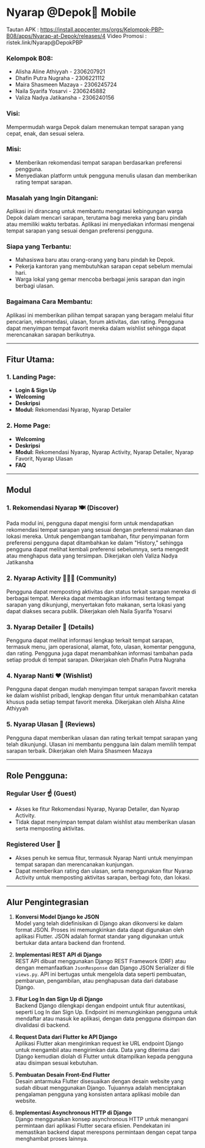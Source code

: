 # Nyarap @Depok🍳 Mobile
Tautan APK : https://install.appcenter.ms/orgs/Kelompok-PBP-B08/apps/Nyarap-at-Depok/releases/4
Video Promosi : ristek.link/Nyarap@DepokPBP


### Kelompok B08:
- Alisha Aline Athiyyah - 2306207921
- Dhafin Putra Nugraha - 2306221112
- Maira Shasmeen Mazaya - 2306245724
- Naila Syarifa Yosarvi - 2306245882
- Valiza Nadya Jatikansha - 2306240156

### Visi:
Mempermudah warga Depok dalam menemukan tempat sarapan yang cepat, enak, dan sesuai selera.

### Misi:
- Memberikan rekomendasi tempat sarapan berdasarkan preferensi pengguna.
- Menyediakan platform untuk pengguna menulis ulasan dan memberikan rating tempat sarapan.

### Masalah yang Ingin Ditangani:
Aplikasi ini dirancang untuk membantu mengatasi kebingungan warga Depok dalam mencari sarapan, terutama bagi mereka yang baru pindah atau memiliki waktu terbatas. Aplikasi ini menyediakan informasi mengenai tempat sarapan yang sesuai dengan preferensi pengguna.

### Siapa yang Terbantu:
- Mahasiswa baru atau orang-orang yang baru pindah ke Depok.
- Pekerja kantoran yang membutuhkan sarapan cepat sebelum memulai hari.
- Warga lokal yang gemar mencoba berbagai jenis sarapan dan ingin berbagi ulasan.

### Bagaimana Cara Membantu:
Aplikasi ini memberikan pilihan tempat sarapan yang beragam melalui fitur pencarian, rekomendasi, ulasan, forum aktivitas, dan rating. Pengguna dapat menyimpan tempat favorit mereka dalam wishlist sehingga dapat merencanakan sarapan berikutnya.

---

## Fitur Utama:

### 1. Landing Page:
- **Login & Sign Up**
- **Welcoming**
- **Deskripsi**
- **Modul:** Rekomendasi Nyarap, Nyarap Detailer

### 2. Home Page:
- **Welcoming**
- **Deskripsi**
- **Modul:** Rekomendasi Nyarap, Nyarap Activity, Nyarap Detailer, Nyarap Favorit, Nyarap Ulasan
- **FAQ**

---

## Modul

### 1. Rekomendasi Nyarap 🍽️ (Discover) 
Pada modul ini, pengguna dapat mengisi form untuk mendapatkan rekomendasi tempat sarapan yang sesuai dengan preferensi makanan dan lokasi mereka. Untuk pengembangan tambahan, fitur penyimpanan form preferensi pengguna dapat ditambahkan ke dalam "History," sehingga pengguna dapat melihat kembali preferensi sebelumnya, serta mengedit atau menghapus data yang tersimpan.
Dikerjakan oleh Valiza Nadya Jatikansha

### 2. Nyarap Activity 🧑🏼‍💻 (Community)
Pengguna dapat memposting aktivitas dan status terkait sarapan mereka di berbagai tempat. Mereka dapat membagikan informasi tentang tempat sarapan yang dikunjungi, menyertakan foto makanan, serta lokasi yang dapat diakses secara publik.
Dikerjakan oleh Naila Syarifa Yosarvi

### 3. Nyarap Detailer 🍲 (Details)
Pengguna dapat melihat informasi lengkap terkait tempat sarapan, termasuk menu, jam operasional, alamat, foto, ulasan, komentar pengguna, dan rating. Pengguna juga dapat menambahkan informasi tambahan pada setiap produk di tempat sarapan.
Dikerjakan oleh Dhafin Putra Nugraha

### 4. Nyarap Nanti ❤️ (Wishlist)
Pengguna dapat dengan mudah menyimpan tempat sarapan favorit mereka ke dalam wishlist pribadi, lengkap dengan fitur untuk menambahkan catatan khusus pada setiap tempat favorit mereka.
Dikerjakan oleh Alisha Aline Athiyyah

### 5. Nyarap Ulasan 📝 (Reviews)
Pengguna dapat memberikan ulasan dan rating terkait tempat sarapan yang telah dikunjungi. Ulasan ini membantu pengguna lain dalam memilih tempat sarapan terbaik.
Dikerjakan oleh Maira Shasmeen Mazaya

---

## Role Pengguna:

### Regular User ☝️ (Guest)
- Akses ke fitur Rekomendasi Nyarap, Nyarap Detailer, dan Nyarap Activity.
- Tidak dapat menyimpan tempat dalam wishlist atau memberikan ulasan serta memposting aktivitas.

### Registered User 👥
- Akses penuh ke semua fitur, termasuk Nyarap Nanti untuk menyimpan tempat sarapan dan merencanakan kunjungan.
- Dapat memberikan rating dan ulasan, serta menggunakan fitur Nyarap Activity untuk memposting aktivitas sarapan, berbagi foto, dan lokasi.

---
## Alur Pengintegrasian

1. **Konversi Model Django ke JSON**  
   Model yang telah didefinisikan di Django akan dikonversi ke dalam format JSON. Proses ini memungkinkan data dapat digunakan oleh aplikasi Flutter. JSON adalah format standar yang digunakan untuk bertukar data antara backend dan frontend.

2. **Implementasi REST API di Django**  
   REST API dibuat menggunakan Django REST Framework (DRF) atau dengan memanfaatkan `JsonResponse` dan Django JSON Serializer di file `views.py`. API ini bertugas untuk mengelola data seperti pembuatan, pembaruan, pengambilan, atau penghapusan data dari database Django.

3. **Fitur Log In dan Sign Up di Django**  
   Backend Django dilengkapi dengan endpoint untuk fitur autentikasi, seperti Log In dan Sign Up. Endpoint ini memungkinkan pengguna untuk mendaftar atau masuk ke aplikasi, dengan data pengguna disimpan dan divalidasi di backend.

4. **Request Data dari Flutter ke API Django**  
   Aplikasi Flutter akan mengirimkan request ke URL endpoint Django untuk mengambil atau mengirimkan data. Data yang diterima dari Django kemudian diolah di Flutter untuk ditampilkan kepada pengguna atau disimpan sesuai kebutuhan.

5. **Pembuatan Desain Front-End Flutter**  
   Desain antarmuka Flutter disesuaikan dengan desain website yang sudah dibuat menggunakan Django. Tujuannya adalah menciptakan pengalaman pengguna yang konsisten antara aplikasi mobile dan website.

6. **Implementasi Asynchronous HTTP di Django**  
   Django menggunakan konsep asynchronous HTTP untuk menangani permintaan dari aplikasi Flutter secara efisien. Pendekatan ini memastikan backend dapat merespons permintaan dengan cepat tanpa menghambat proses lainnya.
